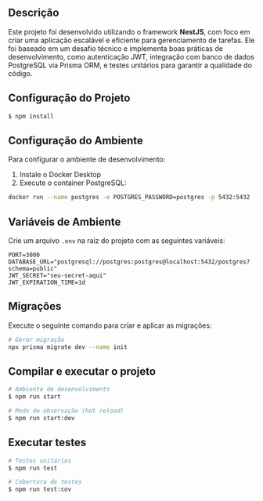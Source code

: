 ## Descrição

Este projeto foi desenvolvido utilizando o framework **NestJS**, com foco em criar uma aplicação escalável e eficiente para gerenciamento de tarefas. Ele foi baseado em um desafio técnico e implementa boas práticas de desenvolvimento, como autenticação JWT, integração com banco de dados PostgreSQL via Prisma ORM, e testes unitários para garantir a qualidade do código.

## Configuração do Projeto

```bash
$ npm install
```

## Configuração do Ambiente

Para configurar o ambiente de desenvolvimento:

1. Instale o Docker Desktop
2. Execute o container PostgreSQL:
```bash
docker run --name postgres -e POSTGRES_PASSWORD=postgres -p 5432:5432 -d postgres
```

## Variáveis de Ambiente

Crie um arquivo `.env` na raiz do projeto com as seguintes variáveis:

```
PORT=3000
DATABASE_URL="postgresql://postgres:postgres@localhost:5432/postgres?schema=public"
JWT_SECRET="seu-secret-aqui"
JWT_EXPIRATION_TIME=1d
```

## Migrações

Execute o seguinte comando para criar e aplicar as migrações:

```bash
# Gerar migração
npx prisma migrate dev --name init
```


## Compilar e executar o projeto

```bash
# Ambiente de desenvolvimento
$ npm run start

# Modo de observação (hot reload)
$ npm run start:dev
```

## Executar testes

```bash
# Testes unitários
$ npm run test

# Cobertura de testes
$ npm run test:cov
```

